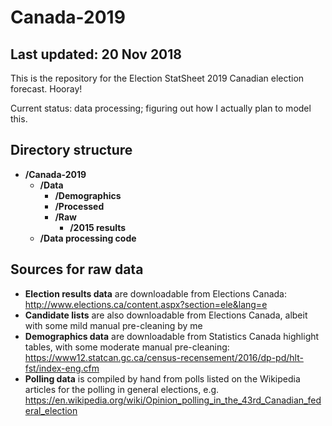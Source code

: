 # Canada-2019
## Last updated: 20 Nov 2018
This is the repository for the Election StatSheet 2019 Canadian election forecast. Hooray!

Current status: data processing; figuring out how I actually plan to model this.

## Directory structure
- **/Canada-2019**
  - **/Data**
    - **/Demographics**
    - **/Processed**
    - **/Raw**
      - **/2015 results**
  - **/Data processing code**
  
## Sources for raw data
- **Election results data** are downloadable from Elections Canada: http://www.elections.ca/content.aspx?section=ele&lang=e
- **Candidate lists** are also downloadable from Elections Canada, albeit with some mild manual pre-cleaning by me
- **Demographics data** are downloadable from Statistics Canada highlight tables, with some moderate manual pre-cleaning: https://www12.statcan.gc.ca/census-recensement/2016/dp-pd/hlt-fst/index-eng.cfm
- **Polling data** is compiled by hand from polls listed on the Wikipedia articles for the polling in general elections, e.g. https://en.wikipedia.org/wiki/Opinion_polling_in_the_43rd_Canadian_federal_election 